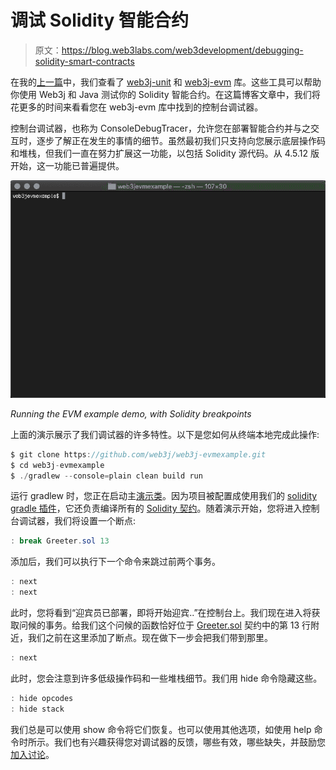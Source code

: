 # 调试 Solidity 智能合约

> 原文：<https://blog.web3labs.com/web3development/debugging-solidity-smart-contracts>

在我的[上一篇](https://blog.web3labs.com/how-to-test-ethereum-smart-contracts)中，我们查看了 [web3j-unit](https://github.com/web3j/web3j-unit) 和 [web3j-evm](https://github.com/web3j/web3j-evm) 库。这些工具可以帮助你使用 Web3j 和 Java 测试你的 Solidity 智能合约。在这篇博客文章中，我们将花更多的时间来看看您在 web3j-evm 库中找到的控制台调试器。

控制台调试器，也称为 ConsoleDebugTracer，允许您在部署智能合约并与之交互时，逐步了解正在发生的事情的细节。虽然最初我们只支持向您展示底层操作码和堆栈，但我们一直在努力扩展这一功能，以包括 Solidity 源代码。从 4.5.12 版开始，这一功能已普遍提供。

![Running the EVM example demo, with Solidity breakpoints](img/2eb95db6867217c5551d496177aa350c.png)

*Running the EVM example demo, with Solidity breakpoints*

上面的演示展示了我们调试器的许多特性。以下是您如何从终端本地完成此操作:

```java
$ git clone https://github.com/web3j/web3j-evmexample.git
$ cd web3j-evmexample
$ ./gradlew --console=plain clean build run
```

运行 gradlew 时，您正在启动主[演示类](https://github.com/web3j/web3j-evmexample/blob/master/src/main/java/org/web3j/web3jevmexample/Demo.java)。因为项目被配置成使用我们的 [solidity gradle 插件](https://github.com/web3j/web3j-gradle-plugin)，它还负责编译所有的 [Solidity 契约](https://github.com/web3j/web3j-evmexample/tree/master/src/main/solidity)。随着演示开始，您将进入控制台调试器，我们将设置一个断点:

```java
: break Greeter.sol 13

```

添加后，我们可以执行下一个命令来跳过前两个事务。

```java
: next
: next
```

此时，您将看到“迎宾员已部署，即将开始迎宾..”在控制台上。我们现在进入将获取问候的事务。给我们这个问候的函数恰好位于 [Greeter.sol](https://github.com/web3j/web3j-evmexample/blob/master/src/main/solidity/Greeter.sol) 契约中的第 13 行附近，我们之前在这里添加了断点。现在做下一步会把我们带到那里。

```java
: next
```

此时，您会注意到许多低级操作码和一些堆栈细节。我们用 hide 命令隐藏这些。

```java
: hide opcodes
: hide stack
```

我们总是可以使用 show 命令将它们恢复。也可以使用其他选项，如使用 help 命令时所示。我们也有兴趣获得您对调试器的反馈，哪些有效，哪些缺失，并鼓励您[加入讨论](https://community.web3labs.com/)。